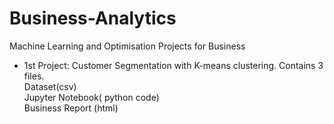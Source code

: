 # Business-Analytics
Machine Learning and Optimisation Projects for Business

- 1st Project: Customer Segmentation with K-means clustering. Contains 3 files.  
  Dataset(csv)  
  Jupyter Notebook( python code)  
  Business Report (html)  

